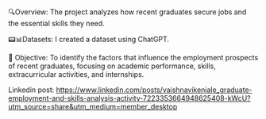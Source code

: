 🔍Overview:
The project analyzes how recent graduates secure jobs and the essential skills they need. 

📟📊Datasets:
I created a dataset using ChatGPT.

🎯 Objective:
To identify the factors that influence the employment prospects of recent graduates, focusing on academic performance, skills, extracurricular activities, and internships.

Linkedin post: https://www.linkedin.com/posts/vaishnavikenjale_graduate-employment-and-skills-analysis-activity-7223353664948625408-kWcU?utm_source=share&utm_medium=member_desktop
